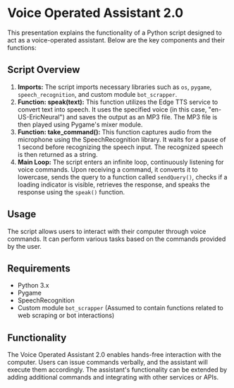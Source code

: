 Voice Operated Assistant 2.0
============================

This presentation explains the functionality of a Python script designed to act as a voice-operated assistant. Below are the key components and their functions:

Script Overview
---------------

1.  **Imports:** The script imports necessary libraries such as `os`, `pygame`, `speech_recognition`, and custom module `bot_scrapper`.
2.  **Function: speak(text):** This function utilizes the Edge TTS service to convert text into speech. It uses the specified voice (in this case, "en-US-EricNeural") and saves the output as an MP3 file. The MP3 file is then played using Pygame's mixer module.
3.  **Function: take\_command():** This function captures audio from the microphone using the SpeechRecognition library. It waits for a pause of 1 second before recognizing the speech input. The recognized speech is then returned as a string.
4.  **Main Loop:** The script enters an infinite loop, continuously listening for voice commands. Upon receiving a command, it converts it to lowercase, sends the query to a function called `sendQuery()`, checks if a loading indicator is visible, retrieves the response, and speaks the response using the `speak()` function.

Usage
-----

The script allows users to interact with their computer through voice commands. It can perform various tasks based on the commands provided by the user.

Requirements
------------

*   Python 3.x
*   Pygame
*   SpeechRecognition
*   Custom module `bot_scrapper` (Assumed to contain functions related to web scraping or bot interactions)

Functionality
-------------

The Voice Operated Assistant 2.0 enables hands-free interaction with the computer. Users can issue commands verbally, and the assistant will execute them accordingly. The assistant's functionality can be extended by adding additional commands and integrating with other services or APIs.
